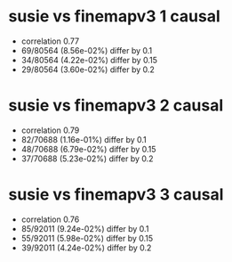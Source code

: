 # susie vs finemapv3  1 causal

- correlation 0.77
- 69/80564 (8.56e-02%) differ by 0.1
- 34/80564 (4.22e-02%) differ by 0.15
- 29/80564 (3.60e-02%) differ by 0.2


# susie vs finemapv3  2 causal

- correlation 0.79
- 82/70688 (1.16e-01%) differ by 0.1
- 48/70688 (6.79e-02%) differ by 0.15
- 37/70688 (5.23e-02%) differ by 0.2


# susie vs finemapv3  3 causal

- correlation 0.76
- 85/92011 (9.24e-02%) differ by 0.1
- 55/92011 (5.98e-02%) differ by 0.15
- 39/92011 (4.24e-02%) differ by 0.2


